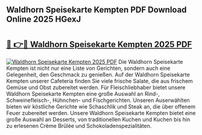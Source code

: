 ## Waldhorn Speisekarte Kempten PDF Download Online 2025 HGexJ

# <h2><a href="http://gcaoeh8.nevu.top/?p=Waldhorn+Speisekarte+Kempten">🔗 👉🔴 Waldhorn Speisekarte Kempten 2025 PDF</a></h2>

[![Waldhorn Speisekarte Kempten 2025 PDF](https://i.imgur.com/dBaPXMq.png)](http://gcaoeh8.nevu.top/?p=Waldhorn+Speisekarte+Kempten)
Die Waldhorn Speisekarte Kempten ist nicht nur eine Liste von Gerichten, sondern auch eine Gelegenheit, den Geschmack zu genießen. Auf der Waldhorn Speisekarte Kempten unserer Cafeteria finden Sie viele frische Salate, die aus frischem Gemüse und Obst zubereitet werden. Für Fleischliebhaber bietet unsere Waldhorn Speisekarte Kempten eine große Auswahl an Rind-, Schweinefleisch-, Hühnchen- und Fischgerichten. Unseren Auserwählten bieten wir köstliche Gerichte wie Schaschlik und Steak an, die über offenem Feuer zubereitet werden. Unsere Waldhorn Speisekarte Kempten bietet eine große Auswahl an Desserts, von traditionellen Kuchen und Kuchen bis hin zu erlesenen Crème Brûlée und Schokoladenspezialitäten.
